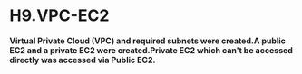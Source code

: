 # H9.VPC-EC2
**Virtual Private Cloud (VPC) and required subnets were created.A public EC2 and a private EC2 were created.Private EC2 which can't be accessed directly was accessed via Public EC2.**
<br>
